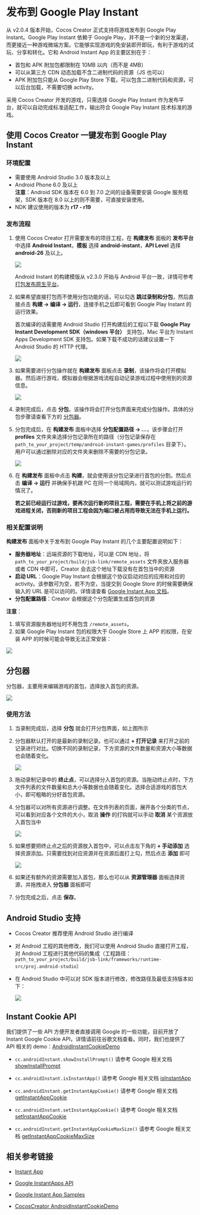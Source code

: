 # 发布到 Google Play Instant

从 v2.0.4 版本开始，Cocos Creator 正式支持将游戏发布到 Google Play Instant。Google Play Instant 依赖于 Google Play，并不是一个新的分发渠道，而更接近一种游戏微端方案。它能够实现游戏的免安装即开即玩，有利于游戏的试玩、分享和转化。它和 Android Instant App 的主要区别在于：

- 首包和 APK 附加包都限制在 10MB 以内（而不是 4MB）
- 可以从第三方 CDN 动态加载不含二进制代码的资源（JS 也可以）
- APK 附加包只能从 Google Play Store 下载，可以包含二进制代码和资源，可以后台加载，不需要切换 activity。

采用 Cocos Creator 开发的游戏，只需选择 Google Play Instant 作为发布平台，就可以自动完成标准适配工作，输出符合 Google Play Instant 技术标准的游戏。

## 使用 Cocos Creator 一键发布到 Google Play Instant

### 环境配置

- 需要使用 Android Studio 3.0 版本及以上
- Android Phone 6.0 及以上<br>
**注意**：Android SDK 版本在 6.0 到 7.0 之间的设备需要安装 Google 服务框架，SDK 版本在 8.0 以上的则不需要，可直接安装使用。
- NDK 建议使用的版本为 **r17 - r19**
  
### 发布流程

1. 使用 Cocos Creator 打开需要发布的项目工程，在 **构建发布** 面板的 **发布平台** 中选择 **Android Instant**，**模板** 选择 **android-instant**，**API Level** 选择 **android-26** 及以上。

    ![](publish-android-instant/builder.png)

    Android Instant 的构建模版从 v2.3.0 开始与 Android 平台一致，详情可参考 [打包发布原生平台](./publish-native.md#%E4%BD%BF%E7%94%A8%E5%8E%9F%E7%94%9F%E5%B7%A5%E7%A8%8B)。

2. 如果希望直接打包而不使用分包功能的话，可以勾选 **跳过录制和分包**，然后直接点击 **构建 -> 编译 -> 运行**，连接手机之后即可看到 Google Play Instant 的运行效果。

    首次编译的话需要用 Android Studio 打开构建后的工程以下载 **Google Play Instant Development SDK（windows 平台）** 支持包，Mac 平台为 Instant Apps Development SDK 支持包。如果下载不成功的话建议设置一下 Android Studio 的 HTTP 代理。

    ![](publish-android-instant/studio_setting.png)

3. 如果需要进行分包操作就在 **构建发布** 面板点击 **录制**，该操作将会打开模拟器。然后进行游戏，模拟器会根据游戏流程自动记录游戏过程中使用到的资源信息。

    ![](publish-android-instant/record.png)

4. 录制完成后，点击 **分包**，该操作将会打开分包界面来完成分包操作。具体的分包步骤请查看下方的 <a href="#refactor">分包器</a>。

5. 分包完成后，在 **构建发布** 面板中选择 **分包配置路径 -> ...**，该步骤会打开 **profiles** 文件夹来选择分包记录所在的路径（分包记录保存在 `path_to_your_project/temp/android-instant-games/profiles` 目录下）。用户可以通过删除对应的文件夹来删除不需要的分包记录。

    ![](publish-android-instant/refactor_record.png)

6. 在 **构建发布** 面板中点击 **构建**，就会使用该分包记录进行首包的分割。然后点击 **编译 -> 运行** 并确保手机跟 PC 在同一个局域网内，就可以测试游戏运行的情况了。

    **若之前已经运行过游戏，要再次运行新的项目工程，需要在手机上将之前的游戏进程关闭，否则新的项目工程会因为端口被占用而导致无法在手机上运行。**

### 相关配置说明

**构建发布** 面板中关于发布到 Google Play Instant 的几个主要配置说明如下：
- **服务器地址**：远端资源的下载地址，可以是 CDN 地址，将 `path_to_your_project/build/jsb-link/remote_assets` 文件夹放入服务器或者 CDN 中即可，Creator 会去这个地址下载没有在首包当中的资源
- **启动 URL**：Google Play Instant 会根据这个协议启动对应的应用和对应的 activity。该参数可为空，若不为空，当提交到 Google Store 的时候需要确保输入的 URL 是可以访问的。详情请查看 [Google Instant App 文档](https://developer.android.google.cn/topic/google-play-instant/getting-started/first-instant-app)。
- **分包配置路径**：Creator 会根据这个分包配置生成首包的资源

**注意**：
1. 填写资源服务器地址时不用包含 `/remote_assets`。
2. 如果 Google Play Instant 包的权限大于 Google Store 上 APP 的权限，在安装 APP 的时候可能会导致无法正常安装：

![](publish-android-instant/installation_failed.png)

## <a name="refactor">分包器</a>

分包器，主要用来编辑游戏的首包，选择放入首包的资源。

![](publish-android-instant/refactor_desc.png)

### 使用方法

1. 当录制完成后，选择 **分包** 就会打开分包界面，如上图所示

2. 分包器默认打开的是最新的录制记录。也可以通过 **+ 打开记录** 来打开之前的记录进行对比。切换不同的录制记录，下方资源的文件数量和资源大小等数据也会随着变化。

    ![](publish-android-instant/refactor_multiple.png)

3. 拖动录制记录中的 **终止点**，可以选择分入首包的资源。当拖动终止点时，下方文件列表的文件数量和总大小等数据也会随着变化。选择合适游戏的首包大小，即可粗略的分好首包资源。

4. 分包器可以对所有资源进行调整。在文件列表的页面，展开各个分类的节点，可以看到对应各个文件的大小，取消 **操作** 的打钩就可以手动 **取消** 某个资源放入首包当中

    ![](publish-android-instant/refactor_select.png)

5. 如果想要把终止点之后的资源放入首包中，可以点击左下角的 **+ 手动添加** 选择资源添加。只需要找到对应资源并在资源后面打上勾，然后点击 **添加** 即可

    ![](publish-android-instant/refactor_manual.png)

6. 如果还有额外的资源需要加入首包，那么也可以从 **资源管理器** 面板选择资源，并拖拽进入 **分包器** 面板即可

7. 分包完成之后，点击 **保存**。

## Android Studio 支持

- Cocos Creator 推荐使用 Android Studio 进行编译
- 对 Android 工程的其他修改，我们可以使用 Android Studio 直接打开工程，对 Android 工程进行其他代码的集成（工程路径：`path_to_your_project/build/jsb-link/frameworks/runtime-src/proj.android-studio`）
- 在 Android Studio 中可以对 SDK 版本进行修改，修改路径及最低支持版本如下：

  ![](publish-android-instant/sdk_version.png)

## Instant Cookie API

我们提供了一些 API 方便开发者直接调用 Google 的一些功能，目前开放了 Instant Google Cookie API，详情请前往谷歌文档查看。同时，我们也提供了 API 相关的 demo：[AndroidInstantCookieDemo](https://github.com/wuzhiming/AndroidInstantCookieDemo)

- `cc.androidInstant.showInstallPrompt()` 请参考 Google 相关文档 <a href="https://developers.google.com/android/reference/com/google/android/gms/instantapps/InstantApps.html#showInstallPrompt(android.app.Activity,%20android.content.Intent,%20int,%20java.lang.String)">showInstallPrompt</a>

- `cc.androidInstant.isInstantApp()` 请参考 Google 相关文档 [isInstantApp](https://developers.google.com/android/reference/com/google/android/gms/instantapps/PackageManagerCompat#isInstantApp%28%29)

- `cc.androidInstant.getInstantAppCookie()` 请参考 Google 相关文档 [getInstantAppCookie](https://developers.google.com/android/reference/com/google/android/gms/instantapps/PackageManagerCompat#getInstantAppCookie%28%29)

- `cc.androidInstant.setInstantAppCookie()` 请参考 Google 相关文档 [setInstantAppCookie](https://developers.google.com/android/reference/com/google/android/gms/instantapps/PackageManagerCompat#setInstantAppCookie%28byte%5B%5D%29)

- `cc.androidInstant.getInstantAppCookieMaxSize()` 请参考 Google 相关文档 [getInstantAppCookieMaxSize](https://developers.google.com/android/reference/com/google/android/gms/instantapps/PackageManagerCompat#getInstantAppCookieMaxSize%28%29)

## 相关参考链接

- [Instant App](https://developer.android.google.cn/topic/google-play-instant/getting-started/first-instant-app)

- [Google InstantApps API](https://developers.google.com/android/reference/com/google/android/gms/instantapps/InstantApps)

- [Google Instant App Samples](https://github.com/googlesamples/android-instant-apps)

- [CocosCreator AndroidInstantCookieDemo](https://github.com/wuzhiming/AndroidInstantCookieDemo)

